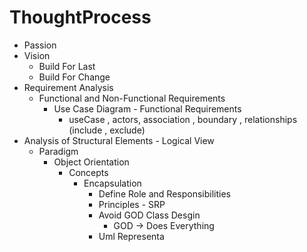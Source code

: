 # ThoughtProcess

- Passion
- Vision 
	- Build For Last
	- Build For Change
- Requirement Analysis
	- Functional and Non-Functional Requirements
		- Use Case Diagram - Functional Requirements
			- useCase , actors, association , boundary , relationships (include , exclude)
- Analysis of Structural Elements - Logical View
	- Paradigm
		- Object Orientation 
			- Concepts
				- Encapsulation
					- Define Role and Responsibilities
					- Principles - SRP
					- Avoid GOD Class Desgin
						- GOD -> Does Everything
					- Uml Representa
					
					
		 
		  
 
<!--stackedit_data:
eyJoaXN0b3J5IjpbODI1NjcxMDc1LC0yMzA2NTQxXX0=
-->